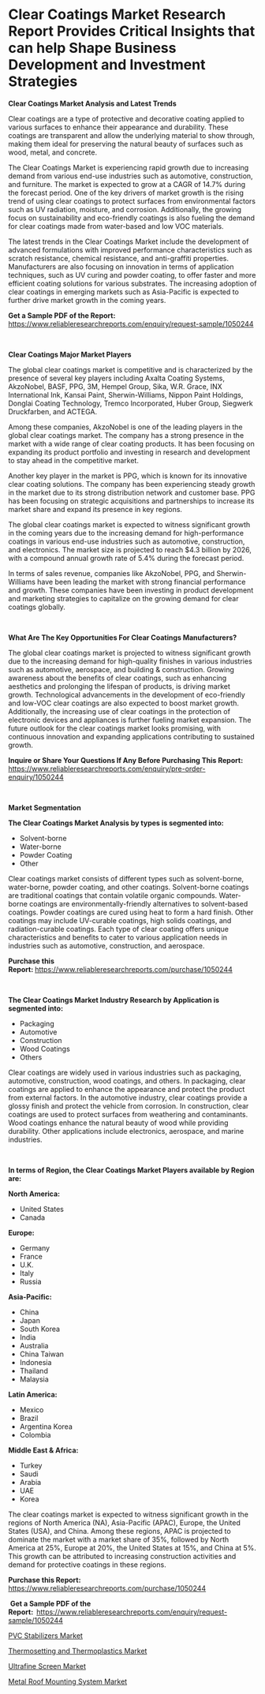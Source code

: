 <p><h1>Clear Coatings Market Research Report Provides Critical Insights that can help Shape Business Development and Investment Strategies</h1></p><p><strong>Clear Coatings Market Analysis and Latest Trends</strong></p>
<p><p>Clear coatings are a type of protective and decorative coating applied to various surfaces to enhance their appearance and durability. These coatings are transparent and allow the underlying material to show through, making them ideal for preserving the natural beauty of surfaces such as wood, metal, and concrete.</p><p>The Clear Coatings Market is experiencing rapid growth due to increasing demand from various end-use industries such as automotive, construction, and furniture. The market is expected to grow at a CAGR of 14.7% during the forecast period. One of the key drivers of market growth is the rising trend of using clear coatings to protect surfaces from environmental factors such as UV radiation, moisture, and corrosion. Additionally, the growing focus on sustainability and eco-friendly coatings is also fueling the demand for clear coatings made from water-based and low VOC materials.</p><p>The latest trends in the Clear Coatings Market include the development of advanced formulations with improved performance characteristics such as scratch resistance, chemical resistance, and anti-graffiti properties. Manufacturers are also focusing on innovation in terms of application techniques, such as UV curing and powder coating, to offer faster and more efficient coating solutions for various substrates. The increasing adoption of clear coatings in emerging markets such as Asia-Pacific is expected to further drive market growth in the coming years.</p></p>
<p><strong>Get a Sample PDF of the Report:&nbsp;</strong> <a href="https://www.reliableresearchreports.com/enquiry/request-sample/1050244">https://www.reliableresearchreports.com/enquiry/request-sample/1050244</a></p>
<p>&nbsp;</p>
<p><strong>Clear Coatings Major Market Players</strong></p>
<p><p>The global clear coatings market is competitive and is characterized by the presence of several key players including Axalta Coating Systems, AkzoNobel, BASF, PPG, 3M, Hempel Group, Sika, W.R. Grace, INX International Ink, Kansai Paint, Sherwin-Williams, Nippon Paint Holdings, Donglai Coating Technology, Tremco Incorporated, Huber Group, Siegwerk Druckfarben, and ACTEGA.</p><p>Among these companies, AkzoNobel is one of the leading players in the global clear coatings market. The company has a strong presence in the market with a wide range of clear coating products. It has been focusing on expanding its product portfolio and investing in research and development to stay ahead in the competitive market.</p><p>Another key player in the market is PPG, which is known for its innovative clear coating solutions. The company has been experiencing steady growth in the market due to its strong distribution network and customer base. PPG has been focusing on strategic acquisitions and partnerships to increase its market share and expand its presence in key regions.</p><p>The global clear coatings market is expected to witness significant growth in the coming years due to the increasing demand for high-performance coatings in various end-use industries such as automotive, construction, and electronics. The market size is projected to reach $4.3 billion by 2026, with a compound annual growth rate of 5.4% during the forecast period.</p><p>In terms of sales revenue, companies like AkzoNobel, PPG, and Sherwin-Williams have been leading the market with strong financial performance and growth. These companies have been investing in product development and marketing strategies to capitalize on the growing demand for clear coatings globally.</p></p>
<p>&nbsp;</p>
<p><strong>What Are The Key Opportunities For Clear Coatings Manufacturers?</strong></p>
<p><p>The global clear coatings market is projected to witness significant growth due to the increasing demand for high-quality finishes in various industries such as automotive, aerospace, and building & construction. Growing awareness about the benefits of clear coatings, such as enhancing aesthetics and prolonging the lifespan of products, is driving market growth. Technological advancements in the development of eco-friendly and low-VOC clear coatings are also expected to boost market growth. Additionally, the increasing use of clear coatings in the protection of electronic devices and appliances is further fueling market expansion. The future outlook for the clear coatings market looks promising, with continuous innovation and expanding applications contributing to sustained growth.</p></p>
<p><strong>Inquire or Share Your Questions If Any Before Purchasing This Report:</strong> <a href="https://www.reliableresearchreports.com/enquiry/pre-order-enquiry/1050244">https://www.reliableresearchreports.com/enquiry/pre-order-enquiry/1050244</a></p>
<p>&nbsp;</p>
<p><strong>Market Segmentation</strong></p>
<p><strong>The Clear Coatings Market Analysis by types is segmented into:</strong></p>
<p><ul><li>Solvent-borne</li><li>Water-borne</li><li>Powder Coating</li><li>Other</li></ul></p>
<p><p>Clear coatings market consists of different types such as solvent-borne, water-borne, powder coating, and other coatings. Solvent-borne coatings are traditional coatings that contain volatile organic compounds. Water-borne coatings are environmentally-friendly alternatives to solvent-based coatings. Powder coatings are cured using heat to form a hard finish. Other coatings may include UV-curable coatings, high solids coatings, and radiation-curable coatings. Each type of clear coating offers unique characteristics and benefits to cater to various application needs in industries such as automotive, construction, and aerospace.</p></p>
<p><strong>Purchase this Report:&nbsp;</strong><a href="https://www.reliableresearchreports.com/purchase/1050244">https://www.reliableresearchreports.com/purchase/1050244</a></p>
<p>&nbsp;</p>
<p><strong>The Clear Coatings Market Industry Research by Application is segmented into:</strong></p>
<p><ul><li>Packaging</li><li>Automotive</li><li>Construction</li><li>Wood Coatings</li><li>Others</li></ul></p>
<p><p>Clear coatings are widely used in various industries such as packaging, automotive, construction, wood coatings, and others. In packaging, clear coatings are applied to enhance the appearance and protect the product from external factors. In the automotive industry, clear coatings provide a glossy finish and protect the vehicle from corrosion. In construction, clear coatings are used to protect surfaces from weathering and contaminants. Wood coatings enhance the natural beauty of wood while providing durability. Other applications include electronics, aerospace, and marine industries.</p></p>
<p>&nbsp;</p>
<p><strong>In terms of Region, the Clear Coatings Market Players available by Region are:</strong></p>
<p>
    <p> <strong> North America: </strong>
        <ul>
            <li>United States</li>
            <li>Canada</li>
        </ul>
        </p> 
    <p> <strong> Europe: </strong>
        <ul>
            <li>Germany</li>
            <li>France</li>
            <li>U.K.</li>
            <li>Italy</li>
            <li>Russia</li>
        </ul>
        </p> 
    <p> <strong> Asia-Pacific: </strong>
        <ul>
            <li>China</li>
            <li>Japan</li>
            <li>South Korea</li>
            <li>India</li>
            <li>Australia</li>
            <li>China Taiwan</li>
            <li>Indonesia</li>
            <li>Thailand</li>
            <li>Malaysia</li>
        </ul>
        </p> 
    <p> <strong> Latin America: </strong>
        <ul>
            <li>Mexico</li>
            <li>Brazil</li>
            <li>Argentina Korea</li>
            <li>Colombia</li>
        </ul>
        </p> 
    <p> <strong> Middle East & Africa: </strong>
        <ul>
            <li>Turkey</li>
            <li>Saudi</li>
            <li>Arabia</li>
            <li>UAE</li>
            <li>Korea</li>
        </ul>
    </p>
    </p>
<p><p>The clear coatings market is expected to witness significant growth in the regions of North America (NA), Asia-Pacific (APAC), Europe, the United States (USA), and China. Among these regions, APAC is projected to dominate the market with a market share of 35%, followed by North America at 25%, Europe at 20%, the United States at 15%, and China at 5%. This growth can be attributed to increasing construction activities and demand for protective coatings in these regions.</p></p>
<p><strong>Purchase this Report: </strong><a href="https://www.reliableresearchreports.com/purchase/1050244">https://www.reliableresearchreports.com/purchase/1050244</a></p>
<p>&nbsp;<strong>Get a Sample PDF of the Report:&nbsp;&nbsp;</strong><a href="https://www.reliableresearchreports.com/enquiry/request-sample/1050244">https://www.reliableresearchreports.com/enquiry/request-sample/1050244</a></p>
<p><strong></strong></p>
<p><p><a href="https://github.com/pjcfca/Market-Research-Report-List-1/blob/main/pvc-stabilizers-market.md">PVC Stabilizers Market</a></p><p><a href="https://github.com/wusalecollins540tpqoz/Market-Research-Report-List-1/blob/main/thermosetting-and-thermoplastics-market.md">Thermosetting and Thermoplastics Market</a></p><p><a href="https://issuu.com/reportprime-2/docs/ultrafine-screen-market-size-2030.pptx">Ultrafine Screen Market</a></p><p><a href="https://issuu.com/reportprime-2/docs/metal-roof-mounting-system-market-size-2030.pptx">Metal Roof Mounting System Market</a></p></p>